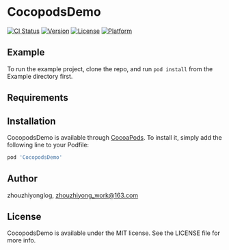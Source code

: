 # CocopodsDemo

[![CI Status](https://img.shields.io/travis/zhouzhiyonglog/CocopodsDemo.svg?style=flat)](https://travis-ci.org/zhouzhiyonglog/CocopodsDemo)
[![Version](https://img.shields.io/cocoapods/v/CocopodsDemo.svg?style=flat)](https://cocoapods.org/pods/CocopodsDemo)
[![License](https://img.shields.io/cocoapods/l/CocopodsDemo.svg?style=flat)](https://cocoapods.org/pods/CocopodsDemo)
[![Platform](https://img.shields.io/cocoapods/p/CocopodsDemo.svg?style=flat)](https://cocoapods.org/pods/CocopodsDemo)

## Example

To run the example project, clone the repo, and run `pod install` from the Example directory first.

## Requirements

## Installation

CocopodsDemo is available through [CocoaPods](https://cocoapods.org). To install
it, simply add the following line to your Podfile:

```ruby
pod 'CocopodsDemo'
```

## Author

zhouzhiyonglog, zhouzhiyong_work@163.com

## License

CocopodsDemo is available under the MIT license. See the LICENSE file for more info.
